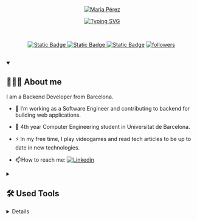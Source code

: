 <!--
   **mariapepu/mariapepu** is a ✨ _special_ ✨ repository because its `README.md` (this file) appears on your GitHub profile.
   
   Here are some ideas to get you started:
   
   - 🔭 I’m currently working on ...
   - 🌱 I’m currently learning ...
   - 👯 I’m looking to collaborate on ...
   - 🤔 I’m looking for help with ...
   - 💬 Ask me about ...
   - 📫 How to reach me: ...
   - 😄 Pronouns: ...
   - ⚡ Fun fact: ...
   -->
<p align="center">
   <a href="https://github.com/mariapepu">
   <img src="https://github.com/mariapepu/mariapepu/assets/56470754/435f0e1d-3c38-4106-b3f9-4dfbcf9f413d" alt="Maria Pérez" /></a>
</p>
<p align="center">
   <!-- Typing SVG by DenverCoder1 - https://github.com/DenverCoder1/readme-typing-svg -->
   <a href="https://git.io/typing-svg"><img src="https://readme-typing-svg.demolab.com?font=Fira+Code&duration=3000&pause=500&color=F773E4&center=true&vCenter=true&multiline=true&random=false&width=435&height=70&lines=Backend+Developer;Computer+Engeneering+student" alt="Typing SVG" /></a>
</p>
<br/>
<!-- Social badges section -->
<!-- Badges with custom icons - https://github.com/DenverCoder1/custom-icon-badges -->
<!-- View counter - https://github.com/DenverCoder1/Simple-View-Counter -->
<p align="center">
   <a href="https://discordapp.com/users/498204783555903514">
   <img alt="Static Badge"  title="Add me to discord" src="https://img.shields.io/badge/discord-5865F2?style=for-the-badge&logo=Discord&logoColor=white&color=5865F2">
   <a href="https://www.instagram.com/mpepu_/">
   <img alt="Static Badge"  title="Follow me on Instagram" src="https://img.shields.io/badge/instagram-E1306C?style=for-the-badge&logo=instagram&logoColor=white">
   <a href="https://www.linkedin.com/in/maria-p%C3%A9rez-pull%C3%A8s-893b1b246/?trk=people-guest_people_search-card&originalSubdomain=es">
   <img alt="Static Badge"  title="Add me to Linkedin" src="https://img.shields.io/badge/linkedin-blue?style=for-the-badge&logo=Linkedin&logoColor=white"></a> 
   <!-- STARS ON GH
      <a href="https://github.com/DenverCoder1?tab=repositories&sort=stargazers">
        <img alt="total stars" title="Total stars on GitHub" src="https://custom-icon-badges.demolab.com/github/stars/mariapepu?color=55960c&style=for-the-badge&labelColor=488207&logo=star"/></a>
        -->
   <a href="https://github.com/mariapepu?tab=followers">
   <img alt="followers" title="Follow me on Github" src="https://custom-icon-badges.demolab.com/github/followers/mariapepu?color=498C6D&labelColor=53A677&style=for-the-badge&logo=person-add&label=Follow&logoColor=white"/></a>
   <a href="https://github.com/mariapepu">
   <img src="https://komarev.com/ghpvc/?username=mariapepu&style=for-the-badge&color=D97ED3&abbreviated=true&label=VISITORS" alt=""/></a>
</p>
<br/>
<details open>
<summary>
   <h2>👩🏻‍💻 About me</h2>
</summary>

I am a Backend Developer from Barcelona.
- :telescope: I’m working as a Software Engineer and contributing to backend for building web applications.
  
- :seedling: 4th year Computer Engineering student in Universitat de Barcelona.
  
- :zap: In my free time, I play videogames and read tech articles to be up to date in new technologies.
  
- :mailbox:How to reach me: <a href="https://www.linkedin.com/in/maria-p%C3%A9rez-pull%C3%A8s-893b1b246/?trk=people-guest_people_search-card&originalSubdomain=es">
<img alt="Linkedin" src="https://img.shields.io/badge/-blue?style=flat&logo=linkedin&logoColor=white"></a>
<!--
   <details open> 
     <summary><h2>📘 My Top Open Source Projects</h2></summary>
   
     <!-- Repo info cards - https://github.com/anuraghazra/github-readme-stats -->
<!-- Small repo cards (fork) - https://github.com/DenverCoder1/github-readme-stats -->
<!--
   <p align="left">
     <a href="https://github.com/mariapepu/readme-typing-svg"><img width="278" src="https://mariapepu-github-readme-stats.vercel.app/api/pin/?username=mariapepu&repo=readme-typing-svg&theme=react&bg_color=1F222E&title_color=F85D7F&hide_border=true&icon_color=F8D866&show_icons=false" alt="readme-typing-svg"></a>
     <a href="https://github.com/mariapepu/github-readme-streak-stats"><img width="278" src="https://mariapepu-github-readme-stats.vercel.app/api/pin/?username=mariapepu&repo=github-readme-streak-stats&theme=react&bg_color=1F222E&title_color=F85D7F&hide_border=true&icon_color=F8D866&show_icons=false" alt="github-readme-streak-stats"></a>
     <a href="https://github.com/mariapepu/custom-icon-badges"><img width="278" src="https://mariapepu-github-readme-stats.vercel.app/api/pin?username=mariapepu&repo=custom-icon-badges&theme=react&bg_color=1F222E&title_color=F85D7F&hide_border=true&icon_color=F8D866&show_icons=false" alt="custom-icon-badges"></a>
     <a href="https://github.com/mariapepu/github-readme-youtube-cards"><img width="278" src="https://mariapepu-github-readme-stats.vercel.app/api/pin/?username=mariapepu&repo=github-readme-youtube-cards&theme=react&bg_color=1F222E&title_color=F85D7F&hide_border=true&icon_color=F8D866&show_icons=false" alt="github-readme-youtube-cards"></a>
     <a href="https://github.com/mariapepu/unedit-for-reddit"><img width="278" src="https://mariapepu-github-readme-stats.vercel.app/api/pin/?username=mariapepu&repo=unedit-for-reddit&theme=react&bg_color=1F222E&title_color=F85D7F&hide_border=true&icon_color=F8D866&show_icons=false" alt="unedit-for-reddit"></a>
     <a href="https://github.com/mariapepu/unicode-formatter"><img width="278" src="https://mariapepu-github-readme-stats.vercel.app/api/pin/?username=mariapepu&repo=unicode-formatter&theme=react&bg_color=1F222E&title_color=F85D7F&hide_border=true&icon_color=F8D866&show_icons=false" alt="unicode-formatter"></a>
     <a href="https://github.com/mariapepu/latex-gboard-dictionary"><img width="278" src="https://mariapepu-github-readme-stats.vercel.app/api/pin/?username=mariapepu&repo=latex-gboard-dictionary&theme=react&bg_color=1F222E&title_color=F85D7F&hide_border=true&icon_color=F8D866&show_icons=false&show_description=false" alt="latex-gboard-dictionary"></a>
     <a href="https://github.com/mariapepu/minimalistic-wallpaper-collection"><img width="278" src="https://mariapepu-github-readme-stats.vercel.app/api/pin/?username=mariapepu&repo=minimalistic-wallpaper&theme=react&bg_color=1F222E&title_color=F85D7F&hide_border=true&icon_color=F8D866&show_icons=false&show_description=false" alt="minimalistic-wallpaper-collection"></a>
     <a href="https://github.com/mariapepu/table2ascii"><img width="278" src="https://mariapepu-github-readme-stats.vercel.app/api/pin/?username=mariapepu&repo=table2ascii&theme=react&bg_color=1F222E&title_color=F85D7F&hide_border=true&icon_color=F8D866&show_icons=false&show_description=false" alt="table2ascii"></a>
   </p>
   
   <a href="https://github.com/mariapepu?tab=repositories&sort=stargazers"><img alt="All Repositories" title="All Repositories" src="https://custom-icon-badges.demolab.com/badge/-Click%20Here%20For%20All%20My%20Repos-1F222E?style=for-the-badge&logoColor=white&logo=repo"/></a>
   </details>
   -->
</details>
<details>
   <summary>
      <h2>🛠️ Used Tools</h2>
   </summary>
   <!-- Some badges are from https://github.com/Ileriayo/markdown-badges -->
   <h3>👨‍💻 Programming and Markup Languages</h3>
   <p>
      <a href="https://github.com/search?q=user%3Amariapepu+language%3Aassembly"><img alt="MIPS Assembly" src="https://custom-icon-badges.demolab.com/badge/Assembly-525252.svg?logo=asm-hex&logoColor=white">
      <a href="https://github.com/search?q=user%3Amariapepu+language%3Abash"><img alt="Bash" src="https://img.shields.io/badge/Bash-121011.svg?logo=gnu-bash&logoColor=white">
      <a href="https://github.com/search?q=user%3Amariapepu+language%3Ac"><img alt="C" src="https://custom-icon-badges.demolab.com/badge/C-03599C.svg?logo=c-in-hexagon&logoColor=white">
      <a href="https://github.com/search?q=user%3Amariapepu+language%3Acpp"><img alt="C++" src="https://custom-icon-badges.demolab.com/badge/C++-9C033A.svg?logo=cpp2&logoColor=white">
      <a href="https://github.com/search?q=user%3Amariapepu+language%3Acss"><img alt="CSS" src="https://img.shields.io/badge/CSS-1572B6.svg?logo=css3&logoColor=white">
      <a href="https://github.com/search?q=user%3Amariapepu+language%3Ahtml"><img alt="HTML" src="https://img.shields.io/badge/HTML-E34F26.svg?logo=html5&logoColor=white">
      <a href="https://github.com/search?q=user%3Amariapepu+language%3Ajava"><img alt="Java" src="https://custom-icon-badges.demolab.com/badge/Java-007396.svg?logo=java&logoColor=white">
      <a href="https://github.com/search?q=user%3Amariapepu+language%3Ajavascript"><img alt="JavaScript" src="https://img.shields.io/badge/JavaScript-F7DF1E.svg?logo=javascript&logoColor=black">
      <a href="https://github.com/search?q=user%3Amariapepu+language%3AJSON"><img alt="JSON" src="https://img.shields.io/badge/JSON-black?style=flat&logo=JSON&logoColor=white">
      <a href="https://github.com/search?q=user%3Amariapepu+language%3Amarkdown"><img alt="Markdown" src="https://img.shields.io/badge/Markdown-000000.svg?logo=markdown&logoColor=white">
      <a href="https://github.com/search?q=user%3Amariapepu+language%3Ajavascript"><img alt="Node.js" src="https://img.shields.io/badge/Node.js-43853D.svg?logo=node.js&logoColor=white">
      <a href="https://github.com/search?q=user%3Amariapepu+language%3Apython"><img alt="Python" src="https://img.shields.io/badge/Python-14354C.svg?logo=python&logoColor=white">
      <a href="https://github.com/search?q=user%3Amariapepu+language%3Ar"><img alt="R" src="https://img.shields.io/badge/R-276DC3.svg?logo=r&logoColor=white">
      <a href="https://github.com/search?q=user%3Amariapepu+language%3Asql"><img alt="SQL" src="https://custom-icon-badges.demolab.com/badge/SQL-025E8C.svg?logo=database&logoColor=white">
      <a href="https://github.com/search?q=user%3Amariapepu+language%3AtypeScript"><img alt="TypeScript" src="https://img.shields.io/badge/TypeScript-007ACC.svg?logo=typescript&logoColor=white">
   </p>
   <h3>🧰 Frameworks and Libraries</h3>
   <p>
     <img alt="Arduino" src="https://img.shields.io/badge/-Arduino-00979D?logo=Arduino&logoColor=white">
     <img alt="Static Badge" src="https://img.shields.io/badge/Axios-5A29E4?style=flat&logo=Axios&logoColor=white">
     <img alt="Bootstrap" src="https://img.shields.io/badge/Bootstrap-7952B3.svg?logo=bootstrap&logoColor=white">
     <img alt="Express.js" src="https://img.shields.io/badge/Express.js-404d59.svg?logo=express&logoColor=white">
     <img alt="JUnit" src="https://custom-icon-badges.demolab.com/badge/JUnit-25A162.svg?logo=check-circle&logoColor=white">
     <img alt="Material Design" src="https://img.shields.io/badge/Material%20Design-0081CB.svg?logo=material-design&logoColor=white">
     <img alt="fastapi" src="https://img.shields.io/badge/FastAPI-009688?style=flat&logo=FastAPI&logoColor=white">
     <img alt="figma" src="https://img.shields.io/badge/Figma-F24E1E?style=flat&logo=Figma&logoColor=white">
     <img alt="jest" src="https://img.shields.io/badge/Jest-C21325?style=flat&logo=Jest&logoColor=white">
     <img alt="mongoose" src="https://img.shields.io/badge/Mongoose-880000?style=flat&logo=Mongoose&logoColor=white">
     <img alt="NumPy" src="https://img.shields.io/badge/Numpy-013243.svg?logo=numpy&logoColor=white">
     <img alt="Pandas" src="https://img.shields.io/badge/Pandas-150458.svg?logo=pandas&logoColor=white">
     <img alt="puppeteer" src="https://img.shields.io/badge/Puppeteer-40B5A4?style=flat&logo=Puppeteer&logoColor=white">
     <img alt="Pytest" src="https://img.shields.io/badge/Pytest-0A9EDC.svg?logo=pytest&logoColor=white">
     <img alt="PyTorch" src="https://img.shields.io/badge/PyTorch-EE4C2C?style=flat&logo=PyTorch&logoColor=white">
     <img alt="SQLAlchemy" src="https://img.shields.io/badge/SQLAlchemy-D71F00?style=flat&logo=SQLAlchemy&logoColor=white">
     <img alt="Swagger" src="https://img.shields.io/badge/Swagger-85EA2D?style=flat&logo=Swagger&logoColor=white">
     <img alt="TensorFlow" src="https://img.shields.io/badge/TensorFlow-FF6F00.svg?logo=TensorFlow&logoColor=white">
     <img alt="vue" src="https://img.shields.io/badge/Vue-4FC08D?style=flat&logo=Vue.js&logoColor=white">
     <img alt="Wordpress" src="https://img.shields.io/badge/Wordpress-21759B?logo=wordpress&logoColor=white">
   </p>
   <h3>🗄️ Databases and Cloud Hosting</h3>
   <p>
     <img alt="GitHub Pages" src="https://img.shields.io/badge/GitHub%20Pages-327FC7.svg?logo=github&logoColor=white">
     <img alt="MongoDB" src ="https://img.shields.io/badge/MongoDB-4ea94b.svg?logo=mongodb&logoColor=white">
     <img alt="MySQL" src="https://img.shields.io/badge/MySQL-00f.svg?logo=mysql&logoColor=white">
     <img alt="Notion" src="https://img.shields.io/badge/Notion-010101.svg?logo=notion&logoColor=white">
     <img alt="PostgreSQL" src ="https://img.shields.io/badge/PostgreSQL-316192.svg?logo=postgresql&logoColor=white">
     <img alt="firebase" src="https://img.shields.io/badge/Firebase-FFCA28?style=flat&logo=Firebase&logoColor=white">
   </p>
   <h3>💻 Software and Tools</h3>
   <p>
     <img alt="Static Badge" src="https://img.shields.io/badge/anaconda-anaconda?style=flat&logo=anaconda&logoColor=white">
     <img alt="Android Studio" src="https://img.shields.io/badge/Android%20Studio-008678.svg?logo=android-studio&logoColor=white">
     <img alt="Bitwarden" src="https://img.shields.io/badge/-Bitwarden-175DDC?logo=bitwarden&logoColor=white">
     <img alt="cisco" src="https://img.shields.io/badge/Cisco-1BA0D7?style=flat&logo=Cisco&logoColor=white">
     <img alt="Dbeaver" src="https://custom-icon-badges.demolab.com/badge/-Dbeaver-372923?logo=dbeaver-mono&logoColor=white">
     <img alt="deno" src="https://img.shields.io/badge/Deno-black?style=flat&logo=Deno&logoColor=white"> 
     <img alt="docker" src="https://img.shields.io/badge/Docker-blue?style=flat&logo=Docker&logoColor=white">
     <img alt="elementor" src="https://img.shields.io/badge/Elementor-92003B?style=flat&logo=Elementor&logoColor=white">
     <img alt="filezilla" src="https://img.shields.io/badge/Filezilla-BF0000?style=flat&logo=Filezilla&logoColor=white">
     <img alt="Git" src="https://img.shields.io/badge/Git-F05033.svg?logo=git&logoColor=white">
     <img alt="gitlab" src="https://img.shields.io/badge/GitLab-FC6D26?style=flat&logo=GitLab&logoColor=white">
     <img alt="ifttt" src="https://img.shields.io/badge/IFTTT-black?style=flat&logo=IFTTT&logoColor=white">
     <img alt="intellij idea" src="https://img.shields.io/badge/IntelliJ%20IDEA-5865F2?style=flat&logo=IntelliJ%20IDEA&logoColor=white">    
     <img alt="Jupyter" src="https://img.shields.io/badge/Jupyter-F37626.svg?logo=Jupyter&logoColor=white">
     <img alt="OBS Studio" src="https://img.shields.io/badge/-OBS-302E31?logo=obs-studio&logoColor=white">
     <img alt="openai" src="https://img.shields.io/badge/OpenAI-%23412991?style=flat&logo=OpenAI&logoColor=white">
     <img alt="portainer" src="https://img.shields.io/badge/Portainer-13BEF9?style=flat&logo=Portainer&logoColor=white">
     <img alt="Postman" src="https://img.shields.io/badge/Postman-FF6C37?logo=postman&logoColor=white">
     <img alt="pycharm" src="https://img.shields.io/badge/PyCharm-E2F516?style=flat&logo=PyCharm&logoColor=white">
     <img alt="riscV" src="https://img.shields.io/badge/RISC--V-283272?style=flat&logo=RISC-V&logoColor=white">
     <img alt="Sketchup" src="https://img.shields.io/badge/SketchUp-005F9E?style=flat&logo=SketchUp&logoColor=white">
     <img alt="Stack Overflow" src="https://img.shields.io/badge/-Stack%20Overflow-FE7A16?logo=stack-overflow&logoColor=white">
     <img alt="studio3T" src="https://img.shields.io/badge/Studio%203T-17AF66?style=flat&logo=Studio%203T&logoColor=white">
     <img alt="unity" src="https://img.shields.io/badge/Unity-black?style=flat&logo=Unity&logoColor=white">
     <img alt="Visual Studio Code" src="https://img.shields.io/badge/Visual%20Studio%20Code-0078d7.svg?logo=visual-studio-code&logoColor=white">
     <img alt="Static Badge" src="https://img.shields.io/badge/WebStorm-40E0D0?style=flat&logo=WebStorm&logoColor=white">
   </p>
</details>
<details> 
<summary><h2>📊 Stats and Activity</h2></summary>
<h3>🔥 Streak Stats</h3>
<!-- GitHub Readme Streak Stats - https://github.com/DenverCoder1/github-readme-streak-stats -->
<p>
<!-- Use https://streak-stats.demolab.com or self-host with your own Vercel app - visit https://git.io/streak-stats for instructions -->
  <a href="https://git.io/streak-stats"><img src="https://streak-stats.demolab.com?user=mariapepu&theme=cobalt&hide_border=true&date_format=j%20M%5B%20Y%5D&mode=weekly" alt="GitHub Streak" /></a>
  
  > 🔥 Get streak stats for your profile clicking ![here](https://git.io/streak-stats">git.io/streak-stats)
    
</p>

<h3>💻 GitHub Profile Stats</h3>
<!-- https://github.com/anuraghazra/github-readme-stats -->

![mariapepu's GitHub stats](https://github-readme-stats.vercel.app/api?username=mariapepu&show_icons=true&bg_color=00000000&theme=cobalt&hide_border=true&rank_icon=github)

![Top Langs](https://github-readme-stats.vercel.app/api/top-langs/?username=mariapepu&layout=compact&bg_color=00000000&theme=cobalt&hide_border=true)

> **:bulb: Note:**
> Top languages is only a metric of the languages my public code consists of and doesn't reflect experience or skill level..
<!-- https://github.com/ashutosh00710/github-readme-activity-graph -->
<!--https://dev.to/krishnaagarwal/hey-47n1-->
<a href="https://github.com/ashutosh00710/github-readme-activity-graph"><img alt="mariapepu's Activity Graph" src="https://github-readme-activity-graph.vercel.app/graph/?username=mariapepu&bg_color=00000000&color=D97ED3&line=0798F2&point=79F2AE&hide_border=true" /></a>
<h3>⚡ Recent GitHub Activity</h3>
<!-- https://github.com/jamesgeorge007/github-activity-readme -->
<!--START_SECTION:activity-->
<!--END_SECTION:activity-->
<!--https://github-contributions.vercel.app/-->

<!--
   ## Simple alerts in markdown
   > [!NOTE]
   > This is a note.
  
   > [!TIP]
   > This is a tip. (Supported since 14 Nov 2023)
   
   > [!IMPORTANT]
   > Crutial information comes here.
   
   > [!CAUTION]
   > Negative potential consequences of an action. (Supported since 14 Nov 2023)
   
   > [!WARNING]
   > Critical content comes here.
   -->

